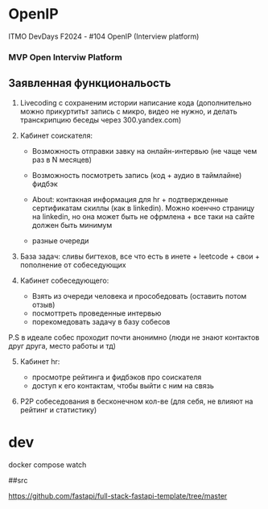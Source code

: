 # OpenIP
ITMO DevDays F2024 - #104 OpenIP (Interview platform)

### MVP Open Interviw Platform

## Заявленная функциональость
1. Livecoding с сохраненим истории написание кода (дополнительно можно прикуртитьт запись с микро, видео не нужно, и делать транскрипцию беседы через 300.yandex.com)

2. Кабинет соискателя:
    * Возможность отправки завку на онлайн-интервью (не чаще чем раз в N месяцев)
    * Возможность посмотреть запись (код + аудио в таймлайне) фидбэк
    * About: контакная информация для hr + подтвержденные сертификатам скиллы (как в linkedin). Можно коенчно страницу на linkedin, но она может быть не офрмлена + все таки на сайте должен быть минимум

    * разные очереди

3. База задач: сливы бигтехов, все что есть в инете + leetcode + свои + пополнение от собеседующих

4. Кабинет собеседующего:
    * Взять из очереди человека и прособедовать (оставить потом отзыв)
    * посмоттреть проведенные интервью
    * порекомедовать задачу в базу собесов

P.S в идеале собес проходит почти анонимно (люди не знают контактов друг друга, место работы и тд)
     
5. Кабинет hr:
    * просмотре рейтинга и фидбэков про соискателя
    * доступ к его контактам, чтобы выйти с ним на связь

6. P2P собеседования в бесконечном кол-ве (для себя, не влияют на рейтинг и статистику)

# dev

docker compose watch

##src

https://github.com/fastapi/full-stack-fastapi-template/tree/master